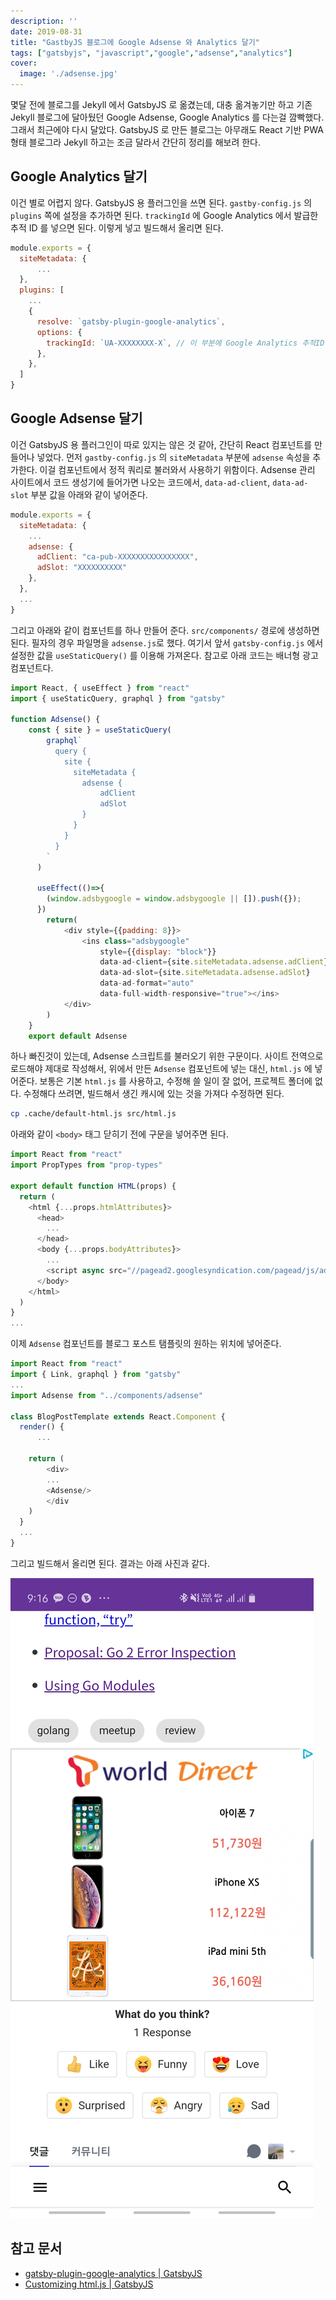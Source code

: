 ```yaml
---
description: ''
date: 2019-08-31
title: "GastbyJS 블로그에 Google Adsense 와 Analytics 달기"
tags: ["gatsbyjs", "javascript","google","adsense","analytics"]
cover:
  image: './adsense.jpg'
---
```


몇달 전에 블로그를 Jekyll 에서 GatsbyJS 로 옮겼는데, 대충 옮겨놓기만 하고 기존 Jekyll 블로그에 달아뒀던 
Google Adsense, Google Analytics 를 다는걸 깜빡했다. 그래서 최근에야 다시 달았다. GatsbyJS 로 만든 블로그는 아무래도 React 기반 PWA 형태 블로그라 Jekyll 하고는 조금 달라서 간단히 정리를 해보려 한다.

## Google Analytics 달기
이건 별로 어렵지 않다. GatsbyJS 용 플러그인을 쓰면 된다. `gastby-config.js` 의 `plugins` 쪽에 설정을 추가하면 된다. `trackingId` 에 Google Analytics 에서 발급한 추적 ID 를 넣으면 된다. 이렇게 넣고 빌드해서 올리면 된다.

```js
module.exports = {
  siteMetadata: {
      ...
  },
  plugins: [
    ...
    {
      resolve: `gatsby-plugin-google-analytics`,
      options: {
        trackingId: `UA-XXXXXXXX-X`, // 이 부분에 Google Analytics 추적ID 를 넣는다.
      },
    },
  ]
}
```

## Google Adsense 달기
이건 GatsbyJS 용 플러그인이 따로 있지는 않은 것 같아, 간단히 React 컴포넌트를 만들어나 넣었다. 먼저 `gastby-config.js` 의 `siteMetadata` 부분에 `adsense` 속성을 추가한다. 이걸 컴포넌트에서 정적 쿼리로 불러와서 사용하기 위함이다. Adsense 관리 사이트에서 코드 생성기에 들어가면 나오는 코드에서, `data-ad-client`, `data-ad-slot` 부분 값을 아래와 같이 넣어준다.

```js
module.exports = {
  siteMetadata: {
    ...
    adsense: {
      adClient: "ca-pub-XXXXXXXXXXXXXXXX",
      adSlot: "XXXXXXXXXX"
    },
  },
  ...
}
```
그리고 아래와 같이 컴포넌트를 하나 만들어 준다. `src/components/` 경로에 생성하면 된다. 필자의 경우 파일명을 `adsense.js`로 했다. 여기서 앞서 `gatsby-config.js` 에서 설정한 값을 `useStaticQuery()` 를 이용해 가져온다. 참고로 아래 코드는 배너형 광고 컴포넌트다.

```js
import React, { useEffect } from "react"
import { useStaticQuery, graphql } from "gatsby"

function Adsense() {
    const { site } = useStaticQuery(
        graphql`
          query {
            site {
              siteMetadata {
                adsense {
                    adClient
                    adSlot
                }
              }
            }
          }
        `
      )
    
      useEffect(()=>{
        (window.adsbygoogle = window.adsbygoogle || []).push({});   
      })
        return(
            <div style={{padding: 8}}>
                <ins class="adsbygoogle"
                    style={{display: "block"}}
                    data-ad-client={site.siteMetadata.adsense.adClient}
                    data-ad-slot={site.siteMetadata.adsense.adSlot}
                    data-ad-format="auto"
                    data-full-width-responsive="true"></ins>
            </div>
        )
    }
    export default Adsense
```
하나 빠진것이 있는데, Adsense 스크립트를 불러오기 위한 구문이다. 사이트 전역으로 로드해야 제대로 작성해서, 위에서 만든 `Adsense` 컴포넌트에 넣는 대신, `html.js` 에 넣어준다. 보통은 기본 `html.js` 를 사용하고, 수정해 쓸 일이 잘 없어, 프로젝트 폴더에 없다. 수정해다 쓰려면, 빌드해서 생긴 캐시에 있는 것을 가져다 수정하면 된다.

```bash
cp .cache/default-html.js src/html.js
```

아래와 같이 `<body>` 태그 닫히기 전에 구문을 넣어주면 된다.

```js
import React from "react"
import PropTypes from "prop-types"

export default function HTML(props) {
  return (
    <html {...props.htmlAttributes}>
      <head>
        ...
      </head>
      <body {...props.bodyAttributes}>
        ...
        <script async src="//pagead2.googlesyndication.com/pagead/js/adsbygoogle.js"></script>
      </body>
    </html>
  )
}
...

```

이제 `Adsense` 컴포넌트를 블로그 포스트 탬플릿의 원하는 위치에 넣어준다.
```js
import React from "react"
import { Link, graphql } from "gatsby"
...
import Adsense from "../components/adsense"

class BlogPostTemplate extends React.Component {
  render() {
      ...

    return (
        <div>
        ...
        <Adsense/>
        </div
    )
  }
  ...
}

```
그리고 빌드해서 올리면 된다. 결과는 아래 사진과 같다.

![](./adsense.jpg)

## 참고 문서
- [gatsby-plugin-google-analytics | GatsbyJS](https://www.gatsbyjs.org/packages/gatsby-plugin-google-analytics/)
- [Customizing html.js | GatsbyJS](https://www.gatsbyjs.org/docs/custom-html/)
